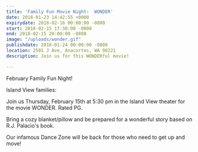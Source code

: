 ```yaml
---
title: 'Family Fun Movie Night:  WONDER'
date: 2018-01-23 14:42:55 +0000
expirydate: 2018-02-16 00:00:00 -0800
start: 2018-02-15 17:30:00 -0800
end: 2018-02-15 20:00:00 -0800
image: "/uploads/wonder.gif"
publishdate: 2018-01-24 00:00:00 -0800
location: 2501 J Ave, Anacortes, WA 98221
description: Join us for this WONDERful movie!

---
```

February Family Fun Night!

Island View families:

Join us Thursday, February 15th at 5:30 pm in the Island View theater for the movie WONDER.  Rated PG.

Bring a cozy blanket/pillow and be prepared for a wonderful story based on R.J. Palacio's book.

Our infamous Dance Zone will be back for those who need to get up and move!